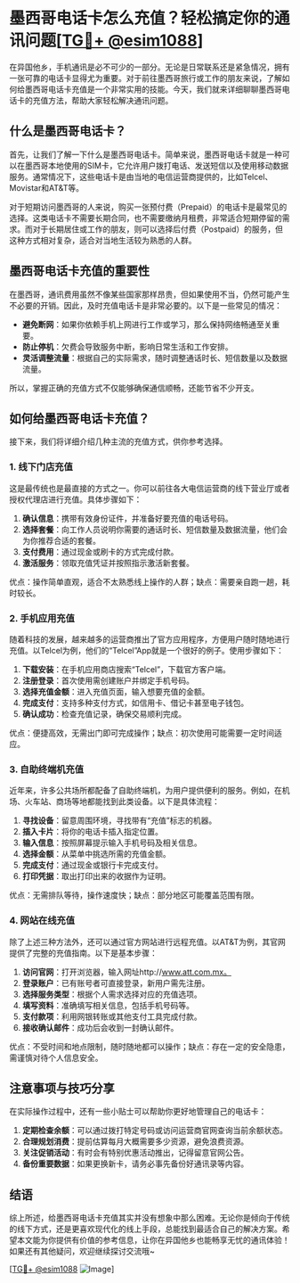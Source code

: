 # 墨西哥电话卡怎么充值？轻松搞定你的通讯问题[[TG💪+ @esim1088](https://t.me/s/esim1088)]

在异国他乡，手机通讯是必不可少的一部分。无论是日常联系还是紧急情况，拥有一张可靠的电话卡显得尤为重要。对于前往墨西哥旅行或工作的朋友来说，了解如何给墨西哥电话卡充值是一个非常实用的技能。今天，我们就来详细聊聊墨西哥电话卡的充值方法，帮助大家轻松解决通讯问题。

## 什么是墨西哥电话卡？

首先，让我们了解一下什么是墨西哥电话卡。简单来说，墨西哥电话卡就是一种可以在墨西哥本地使用的SIM卡，它允许用户拨打电话、发送短信以及使用移动数据服务。通常情况下，这些电话卡是由当地的电信运营商提供的，比如Telcel、Movistar和AT&T等。

对于短期访问墨西哥的人来说，购买一张预付费（Prepaid）的电话卡是最常见的选择。这类电话卡不需要长期合同，也不需要缴纳月租费，非常适合短期停留的需求。而对于长期居住或工作的朋友，则可以选择后付费（Postpaid）的服务，但这种方式相对复杂，适合对当地生活较为熟悉的人群。

## 墨西哥电话卡充值的重要性

在墨西哥，通讯费用虽然不像某些国家那样昂贵，但如果使用不当，仍然可能产生不必要的开销。因此，及时充值电话卡是非常必要的。以下是一些常见的情况：

- **避免断网**：如果你依赖手机上网进行工作或学习，那么保持网络畅通至关重要。
- **防止停机**：欠费会导致服务中断，影响日常生活和工作安排。
- **灵活调整流量**：根据自己的实际需求，随时调整通话时长、短信数量以及数据流量。

所以，掌握正确的充值方式不仅能够确保通信顺畅，还能节省不少开支。

## 如何给墨西哥电话卡充值？

接下来，我们将详细介绍几种主流的充值方式，供你参考选择。

### 1. 线下门店充值

这是最传统也是最直接的方式之一。你可以前往各大电信运营商的线下营业厅或者授权代理店进行充值。具体步骤如下：

1. **确认信息**：携带有效身份证件，并准备好要充值的电话号码。
2. **选择套餐**：向工作人员说明你需要的通话时长、短信数量及数据流量，他们会为你推荐合适的套餐。
3. **支付费用**：通过现金或刷卡的方式完成付款。
4. **激活服务**：领取充值凭证并按照指示激活新套餐。

优点：操作简单直观，适合不太熟悉线上操作的人群；缺点：需要亲自跑一趟，耗时较长。

### 2. 手机应用充值

随着科技的发展，越来越多的运营商推出了官方应用程序，方便用户随时随地进行充值。以Telcel为例，他们的“Telcel”App就是一个很好的例子。使用步骤如下：

1. **下载安装**：在手机应用商店搜索“Telcel”，下载官方客户端。
2. **注册登录**：首次使用需创建账户并绑定手机号码。
3. **选择充值金额**：进入充值页面，输入想要充值的金额。
4. **完成支付**：支持多种支付方式，如信用卡、借记卡甚至电子钱包。
5. **确认成功**：检查充值记录，确保交易顺利完成。

优点：便捷高效，无需出门即可完成操作；缺点：初次使用可能需要一定时间适应。

### 3. 自助终端机充值

近年来，许多公共场所都配备了自助终端机，为用户提供便利的服务。例如，在机场、火车站、商场等地都能找到此类设备。以下是具体流程：

1. **寻找设备**：留意周围环境，寻找带有“充值”标志的机器。
2. **插入卡片**：将你的电话卡插入指定位置。
3. **输入信息**：按照屏幕提示输入手机号码及相关信息。
4. **选择金额**：从菜单中挑选所需的充值金额。
5. **完成支付**：通过现金或银行卡完成支付。
6. **打印凭据**：取出打印出来的收据作为证明。

优点：无需排队等待，操作速度快；缺点：部分地区可能覆盖范围有限。

### 4. 网站在线充值

除了上述三种方法外，还可以通过官方网站进行远程充值。以AT&T为例，其官网提供了完整的充值指南。以下是基本步骤：

1. **访问官网**：打开浏览器，输入网址http://www.att.com.mx。
2. **登录账户**：已有账号者可直接登录，新用户需先注册。
3. **选择服务类型**：根据个人需求选择对应的充值选项。
4. **填写资料**：准确填写相关信息，包括手机号码等。
5. **支付款项**：利用网银转账或其他支付工具完成付款。
6. **接收确认邮件**：成功后会收到一封确认邮件。

优点：不受时间和地点限制，随时随地都可以操作；缺点：存在一定的安全隐患，需谨慎对待个人信息安全。

## 注意事项与技巧分享

在实际操作过程中，还有一些小贴士可以帮助你更好地管理自己的电话卡：

1. **定期检查余额**：可以通过拨打特定号码或访问运营商官网查询当前余额状态。
2. **合理规划消费**：提前估算每月大概需要多少资源，避免浪费资源。
3. **关注促销活动**：有时会有特别优惠活动推出，记得留意官网公告。
4. **备份重要数据**：如果更换新卡，请务必事先备份好通讯录等内容。

## 结语

综上所述，给墨西哥电话卡充值其实并没有想象中那么困难。无论你是倾向于传统的线下方式，还是更喜欢现代化的线上手段，总能找到最适合自己的解决方案。希望本文能为你提供有价值的参考信息，让你在异国他乡也能畅享无忧的通讯体验！如果还有其他疑问，欢迎继续探讨交流哦~

[[TG💪+ @esim1088](https://t.me/s/esim1088) ![Image](https://i.postimg.cc/4NQfJmqS/Snipaste-2025-05-13-00-14-12.png)]